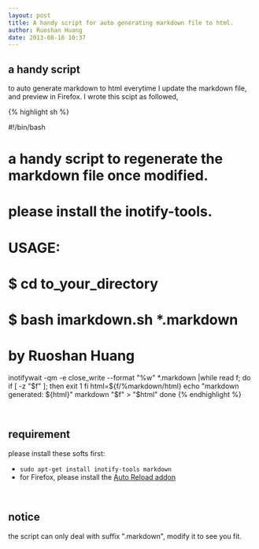 ```yaml
---
layout: post
title: A handy script for auto generating markdown file to html.
author: Ruoshan Huang
date: 2013-08-16 10:37
---
```

## a handy script
to auto generate markdown to html everytime I update the markdown file,
and preview in Firefox. I wrote this scipt as followed,

{% highlight sh %}

#!/bin/bash
# a handy script to regenerate the markdown file once modified.
# please install the inotify-tools.
# USAGE:
#   $ cd to_your_directory
#   $ bash imarkdown.sh *.markdown
#
# by Ruoshan Huang

inotifywait -qm -e close_write --format "%w" *.markdown |while read f; do
    if [ -z "$f" ]; then
        exit 1
    fi
    html=${f/%markdown/html}
    echo "markdown generated: ${html}"
    markdown "$f" > "$html"
done
{% endhighlight %}

<br/>

## requirement
please install these softs first:
- `sudo apt-get install inotify-tools markdown`
- for Firefox, please install the [Auto Reload addon](https://addons.mozilla.org/en-US/firefox/addon/auto-reload/)

<br/>

## notice
the script can only deal with suffix ".markdown", modify it to see you fit.
